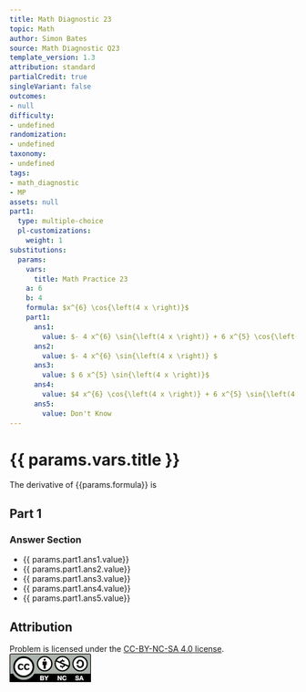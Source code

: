 ```yaml
---
title: Math Diagnostic 23
topic: Math
author: Simon Bates
source: Math Diagnostic Q23
template_version: 1.3
attribution: standard
partialCredit: true
singleVariant: false
outcomes:
- null
difficulty:
- undefined
randomization:
- undefined
taxonomy:
- undefined
tags:
- math_diagnostic
- MP
assets: null
part1:
  type: multiple-choice
  pl-customizations:
    weight: 1
substitutions:
  params:
    vars:
      title: Math Practice 23
    a: 6
    b: 4
    formula: $x^{6} \cos{\left(4 x \right)}$
    part1:
      ans1:
        value: $- 4 x^{6} \sin{\left(4 x \right)} + 6 x^{5} \cos{\left(4 x \right)}$
      ans2:
        value: $- 4 x^{6} \sin{\left(4 x \right)} $
      ans3:
        value: $ 6 x^{5} \sin{\left(4 x \right)}$
      ans4:
        value: $4 x^{6} \cos{\left(4 x \right)} + 6 x^{5} \sin{\left(4 x \right)}$
      ans5:
        value: Don't Know
---
```

# {{ params.vars.title }}
The derivative of {{params.formula}} is

## Part 1

### Answer Section

- {{ params.part1.ans1.value}}
- {{ params.part1.ans2.value}}
- {{ params.part1.ans3.value}}
- {{ params.part1.ans4.value}}
- {{ params.part1.ans5.value}}

## Attribution

Problem is licensed under the [CC-BY-NC-SA 4.0 license](https://creativecommons.org/licenses/by-nc-sa/4.0/).<br> ![The Creative Commons 4.0 license requiring attribution-BY, non-commercial-NC, and share-alike-SA license.](https://raw.githubusercontent.com/firasm/bits/master/by-nc-sa.png)